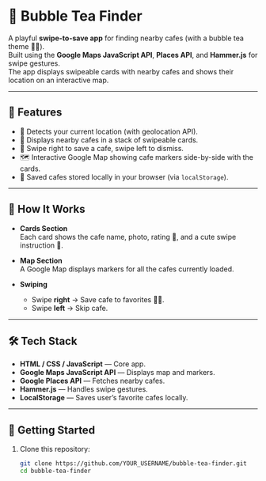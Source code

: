 # 🧋 Bubble Tea Finder

A playful **swipe-to-save app** for finding nearby cafes (with a bubble tea theme 🍡✨).  
Built using the **Google Maps JavaScript API**, **Places API**, and **Hammer.js** for swipe gestures.  
The app displays swipeable cards with nearby cafes and shows their location on an interactive map.  

---

## 🌟 Features

- 📍 Detects your current location (with geolocation API).  
- 🧋 Displays nearby cafes in a stack of swipeable cards.  
- 🍡 Swipe right to save a cafe, swipe left to dismiss.  
- 🗺️ Interactive Google Map showing cafe markers side-by-side with the cards.  
- 💾 Saved cafes stored locally in your browser (via `localStorage`).  

---

## 📂 How It Works

- **Cards Section**  
  Each card shows the cafe name, photo, rating 🧋, and a cute swipe instruction 🍡.  

- **Map Section**  
  A Google Map displays markers for all the cafes currently loaded.  

- **Swiping**  
  - Swipe **right** → Save cafe to favorites 💖🧋.  
  - Swipe **left** → Skip cafe.  

---

## 🛠️ Tech Stack

- **HTML / CSS / JavaScript** — Core app.  
- **Google Maps JavaScript API** — Displays map and markers.  
- **Google Places API** — Fetches nearby cafes.  
- **Hammer.js** — Handles swipe gestures.  
- **LocalStorage** — Saves user’s favorite cafes locally.  

---

## 🚀 Getting Started

1. Clone this repository:

   ```bash
   git clone https://github.com/YOUR_USERNAME/bubble-tea-finder.git
   cd bubble-tea-finder

